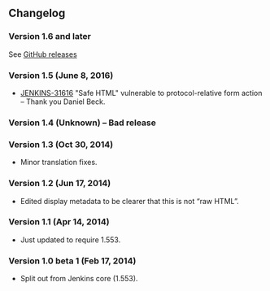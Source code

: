 ## Changelog

### Version 1.6 and later

See [GitHub
releases](https://github.com/jenkinsci/antisamy-markup-formatter-plugin/releases)

### Version 1.5 (June 8, 2016)

-   [JENKINS-31616](https://issues.jenkins-ci.org/browse/JENKINS-31616)
    "Safe HTML" vulnerable to protocol-relative form action – Thank you
    Daniel Beck.

### Version 1.4 (Unknown) – Bad release

### Version 1.3 (Oct 30, 2014)

-   Minor translation fixes.

### Version 1.2 (Jun 17, 2014)

-   Edited display metadata to be clearer that this is not “raw HTML”.

### Version 1.1 (Apr 14, 2014)

-   Just updated to require 1.553.

### Version 1.0 beta 1 (Feb 17, 2014)

-   Split out from Jenkins core (1.553).
